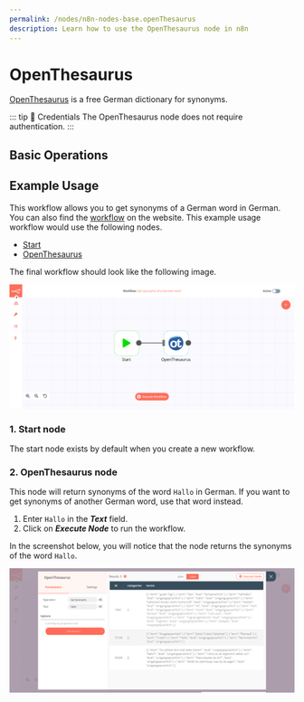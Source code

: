 ```yaml
---
permalink: /nodes/n8n-nodes-base.openThesaurus
description: Learn how to use the OpenThesaurus node in n8n
---
```


# OpenThesaurus

[OpenThesaurus](https://www.openthesaurus.de/) is a free German dictionary for synonyms.

::: tip 🔑 Credentials
The OpenThesaurus node does not require authentication.
:::

## Basic Operations

<Resource node="n8n-nodes-base.openThesaurus" />

## Example Usage

This workflow allows you to get synonyms of a German word in German. You can also find the [workflow](https://n8n.io/workflows/806) on the website. This example usage workflow would use the following nodes.
- [Start](../../core-nodes/Start/README.md)
- [OpenThesaurus]()

The final workflow should look like the following image.

![A workflow with the OpenThesaurus node](./workflow.png)

### 1. Start node

The start node exists by default when you create a new workflow.

### 2. OpenThesaurus node

This node will return synonyms of the word `Hallo` in German. If you want to get synonyms of another German word, use that word instead.

1. Enter `Hallo` in the ***Text*** field.
2. Click on ***Execute Node*** to run the workflow.

In the screenshot below, you will notice that the node returns the synonyms of the word `Hallo`.

![Using the OpenThesaurus node to get the synonyms of the word Hallo](./OpenThesaurus_node.png)
